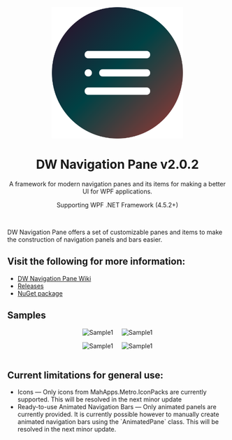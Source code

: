<div align="center">
    <img width="300" height="300" src="Resources/Icon.svg" alt="Icon"/>
    <h1> DW Navigation Pane v2.0.2</h1>
    <p> A framework for modern navigation panes and its items for making a better UI for WPF applications. </p>
    <p> Supporting WPF .NET Framework (4.5.2+) </p>
</div>

<br/>
<p> DW Navigation Pane offers a set of customizable panes and items to make the construction of navigation panels and bars easier.
</p>

## Visit the following for more information:
 * [DW Navigation Pane Wiki](https://github.com/DaaWaan/DW-Navigation-Pane/wiki)
 * [Releases](https://github.com/DaaWaan/DW-Navigation-Pane/releases)
 * [NuGet package](https://www.nuget.org/packages/DWNavigationPane)

  
## Samples

<div align="center">
    <img src="https://i.imgur.com/LHpyKZ9.gif" alt="Sample1"/>
    &nbsp&nbsp&nbsp
    <img src="https://i.imgur.com/OoTenBp.gif" alt="Sample1"/>
    <p></p>
    <img src="https://i.imgur.com/aR5iCqZ.gif" alt="Sample1"/>
    &nbsp&nbsp&nbsp
    <img src="https://i.imgur.com/kZXucvt.gif" alt="Sample1"/>
</div>

<br/>
<h2> Current limitations for general use: </h2>
<ul>
    <li> Icons  —  Only icons from MahApps.Metro.IconPacks are currently supported. This will be resolved in the next minor update </li>
    <li> Ready-to-use Animated Navigation Bars  —  Only animated panels are currently provided. It is currently possible however to manually create animated navigation bars using the `AnimatedPane` class. This will be resolved in the next minor update. </li>
</ul>
